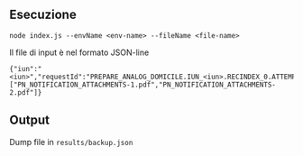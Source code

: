 ## Esecuzione
`node index.js --envName <env-name> --fileName <file-name>`

Il file di input è nel formato JSON-line
```
{"iun":"<iun>","requestId":"PREPARE_ANALOG_DOMICILE.IUN_<iun>.RECINDEX_0.ATTEMPT_0","sentAt":null,"attachments":["PN_NOTIFICATION_ATTACHMENTS-1.pdf","PN_NOTIFICATION_ATTACHMENTS-2.pdf"]}
```

## Output
Dump file in `results/backup.json`